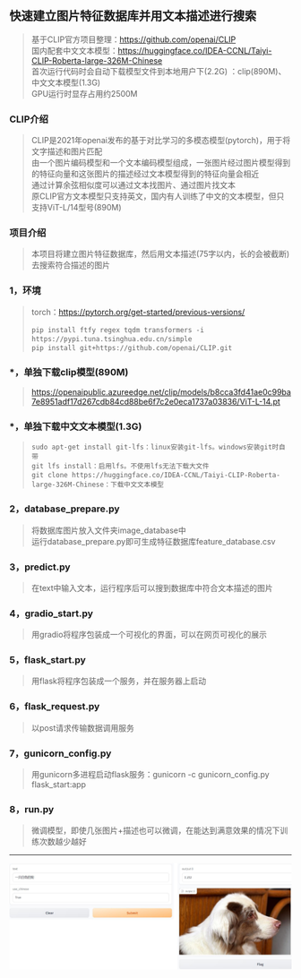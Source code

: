 ## 快速建立图片特征数据库并用文本描述进行搜索
>基于CLIP官方项目整理：https://github.com/openai/CLIP  
>国内配套中文文本模型：https://huggingface.co/IDEA-CCNL/Taiyi-CLIP-Roberta-large-326M-Chinese  
>首次运行代码时会自动下载模型文件到本地用户下(2.2G)  ：clip(890M)、中文文本模型(1.3G)  
>GPU运行时显存占用约2500M  
### CLIP介绍
>CLIP是2021年openai发布的基于对比学习的多模态模型(pytorch)，用于将文字描述和图片匹配  
>由一个图片编码模型和一个文本编码模型组成，一张图片经过图片模型得到的特征向量和这张图片的描述经过文本模型得到的特征向量会相近  
>通过计算余弦相似度可以通过文本找图片、通过图片找文本  
>原CLIP官方文本模型只支持英文，国内有人训练了中文的文本模型，但只支持ViT-L/14型号(890M)  
### 项目介绍
>本项目将建立图片特征数据库，然后用文本描述(75字以内，长的会被截断)去搜索符合描述的图片  
### 1，环境
>torch：https://pytorch.org/get-started/previous-versions/
>```
>pip install ftfy regex tqdm transformers -i https://pypi.tuna.tsinghua.edu.cn/simple
>pip install git+https://github.com/openai/CLIP.git
>```
### *，单独下载clip模型(890M)
>https://openaipublic.azureedge.net/clip/models/b8cca3fd41ae0c99ba7e8951adf17d267cdb84cd88be6f7c2e0eca1737a03836/ViT-L-14.pt
### *，单独下载中文文本模型(1.3G)
>```
>sudo apt-get install git-lfs：linux安装git-lfs。windows安装git时自带
>git lfs install：启用lfs。不使用lfs无法下载大文件
>git clone https://huggingface.co/IDEA-CCNL/Taiyi-CLIP-Roberta-large-326M-Chinese：下载中文文本模型
>```
### 2，database_prepare.py
>将数据库图片放入文件夹image_database中  
>运行database_prepare.py即可生成特征数据库feature_database.csv  
### 3，predict.py
>在text中输入文本，运行程序后可以搜到数据库中符合文本描述的图片  
### 4，gradio_start.py
>用gradio将程序包装成一个可视化的界面，可以在网页可视化的展示
### 5，flask_start.py
>用flask将程序包装成一个服务，并在服务器上启动
### 6，flask_request.py
>以post请求传输数据调用服务
### 7，gunicorn_config.py
>用gunicorn多进程启动flask服务：gunicorn -c gunicorn_config.py flask_start:app
### 8，run.py
>微调模型，即使几张图片+描述也可以微调，在能达到满意效果的情况下训练次数越少越好  
***

![image](README_IMAGE/001.jpg)
